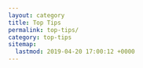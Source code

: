 ```yaml
---
layout: category
title: Top Tips
permalink: top-tips/
category: top-tips
sitemap:
  lastmod: 2019-04-20 17:00:12 +0000
---
```

